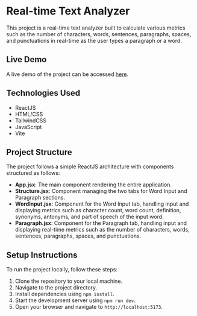 # Real-time Text Analyzer

This project is a real-time text analyzer built to calculate various metrics such as the number of characters, words, sentences, paragraphs, spaces, and punctuations in real-time as the user types a paragraph or a word.

## Live Demo

A live demo of the project can be accessed [here](https://text-analyzer-chi-three.vercel.app/).

## Technologies Used

- ReactJS
- HTML/CSS
- TailwindCSS
- JavaScript
- Vite

## Project Structure


The project follows a simple ReactJS architecture with components structured as follows:

- **App.jsx**: The main component rendering the entire application.
- **Structure.jsx**: Component managing the two tabs for Word Input and Paragraph sections.
- **WordInput.jsx**: Component for the Word Input tab, handling input and displaying metrics such as character count, word count, definition, synonyms, antonyms, and part of speech of the input word.
- **Paragraph.jsx**: Component for the Paragraph tab, handling input and displaying real-time metrics such as the number of characters, words, sentences, paragraphs, spaces, and punctuations.

## Setup Instructions

To run the project locally, follow these steps:

1. Clone the repository to your local machine.
2. Navigate to the project directory.
3. Install dependencies using `npm install`.
4. Start the development server using `npm run dev`.
5. Open your browser and navigate to `http://localhost:5173`.


